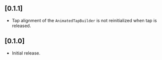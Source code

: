 ## [0.1.1]

* Tap alignment of the `AnimatedTapBuilder` is not reinitialized when tap is released.

## [0.1.0]

* Initial release.
